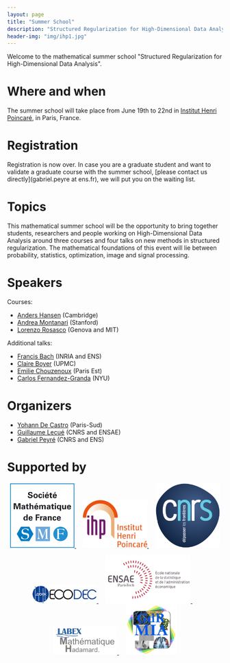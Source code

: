 ```yaml
---
layout: page
title: "Summer School"
description: "Structured Regularization for High-Dimensional Data Analysis"
header-img: "img/ihp1.jpg"
---
```


Welcome to the mathematical summer school "Structured Regularization for High-Dimensional Data Analysis".

Where and when
===========================

The summer school will take place from June 19th to 22nd in [Institut Henri Poincaré](http://www.ihp.fr/), in Paris, France.

Registration
===========================

Registration is now over. In case you are a graduate student and want to validate a graduate course with the summer school, [please contact us directly](gabriel.peyre at ens.fr), we will put you on the waiting list.

<!---
[Registration is free but mandatory](https://docs.google.com/forms/d/e/1FAIpQLSfMXGWpODj9OdE8iT-PPlPkOaI3-v6SSYyKdrXTZ33m_oJZwA/viewform).
--->

Topics
===========================

This mathematical summer school will be the opportunity to bring together students, researchers and people working on High-Dimensional Data Analysis around three courses and four talks on new methods in structured regularization. The mathematical foundations of this event will lie between probability, statistics, optimization, image and signal processing.

Speakers
===========================

Courses:

- [Anders Hansen](http://www.damtp.cam.ac.uk/research/afha/anders/) (Cambridge)
- [Andrea Montanari](http://web.stanford.edu/~montanar/) (Stanford)
- [Lorenzo Rosasco](http://web.mit.edu/lrosasco/www/) (Genova and MIT)

Additional talks:

- [Francis Bach](http://www.di.ens.fr/~fbach/) (INRIA and ENS)
- [Claire Boyer](http://www.lsta.upmc.fr/boyer/) (UPMC)
- [Emilie Chouzenoux](http://www-syscom.univ-mlv.fr/~chouzeno/) (Paris Est)
- [Carlos Fernandez-Granda](http://www.cims.nyu.edu/~cfgranda/) (NYU)

Organizers
===========================

- [Yohann De Castro](https://www.normalesup.org/~decastro/) (Paris-Sud)
- [Guillaume Lecué](http://lecueguillaume.github.io/) (CNRS and ENSAE)
- [Gabriel Peyré](http://www.gpeyre.com/)  (CNRS and ENS)


Supported by
===========================

<p align="center">
<a href="http://smf.emath.fr/">
<img width="150" src="img/logo-smf.jpg"/>
</a>
&nbsp;&nbsp;&nbsp;
<a href="http://www.ihp.fr">
<img width="150" src="img/logo-ihp.jpg"/>
</a>
&nbsp;&nbsp;&nbsp;
<a href="http://www.cnrs.fr/">
<img width="150" src="img/logo-cnrs.png"/>
</a>
</p>

<p align="center">
<a href="http://labex-ecodec.fr/">
<img width="150" src="img/logo-ecodec.png"/>
</a>
&nbsp;&nbsp;&nbsp;
<a href="http://www.ensae.fr">
<img width="200" src="img/logo-ensae.png"/>
</a>
&nbsp;&nbsp;&nbsp;
<a href="https://www.fondation-hadamard.fr/LMH">
<img width="150" src="img/logo-lmh.png"/>
</a>
&nbsp;&nbsp;&nbsp;
<a href="http://gdr-mia.math.cnrs.fr/">
<img width="120" src="img/logo-mia.jpg"/>
</a>



</p>
